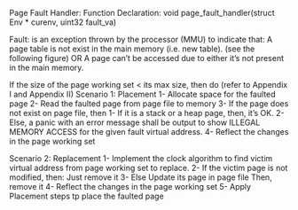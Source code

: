 Page Fault Handler:
Function Declaration: void page_fault_handler(struct Env * curenv, uint32 fault_va)

Fault: is an exception thrown by the processor (MMU) to indicate that:
A page table is not exist in the main memory (i.e. new table). (see the following figure) OR
A page can’t be accessed due to either it’s not present in the main memory.

If the size of the page working set < its max size, then do (refer to Appendix I and Appendix II)
Scenario 1: Placement
1- Allocate space for the faulted page
2- Read the faulted page from page file to memory
3- If the page does not exist on page file, then
  1- If it is a stack or a heap page, then, it’s OK.
  2- Else, a panic with an error message shall be output to show ILLEGAL MEMORY ACCESS for the given fault virtual address.
4- Reflect the changes in the page working set

Scenario 2: Replacement
1- Implement the clock algorithm to find victim virtual address from page working set to replace.
2- If the victim page is not modified, then:
  Just remove it
3- Else
  Update its page in page file
  Then, remove it
4- Reflect the changes in the page working set
5- Apply Placement steps tp place the faulted page

